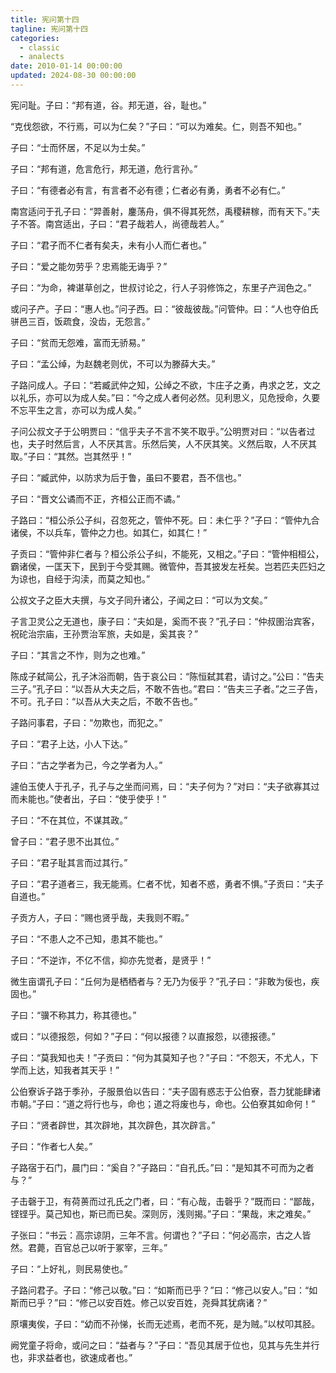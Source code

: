 ```yaml
---
title: 宪问第十四
tagline: 宪问第十四
categories:
  - classic
  - analects
date: 2010-01-14 00:00:00
updated: 2024-08-30 00:00:00
---
```


宪问耻。子曰：“邦有道，谷。邦无道，谷，耻也。”

“克伐怨欲，不行焉，可以为仁矣？”子曰：“可以为难矣。仁，则吾不知也。”

子曰：“士而怀居，不足以为士矣。”

子曰：“邦有道，危言危行，邦无道，危行言孙。”

子曰：“有德者必有言，有言者不必有德；仁者必有勇，勇者不必有仁。”

南宫适问于孔子曰：“羿善射，鏖荡舟，俱不得其死然，禹稷耕稼，而有天下。”夫子不答。南宫适出，子曰：“君子哉若人，尚德哉若人。”

子曰：“君子而不仁者有矣夫，未有小人而仁者也。”

子曰：“爱之能勿劳乎？忠焉能无诲乎？”

子曰：“为命，裨谌草创之，世叔讨论之，行人子羽修饰之，东里子产润色之。”

或问子产。子曰：“惠人也。”问子西。曰：“彼哉彼哉。”问管仲。曰：“人也夺伯氏骈邑三百，饭疏食，没齿，无怨言。”

子曰：“贫而无怨难，富而无骄易。”

子曰：“孟公绰，为赵魏老则优，不可以为滕薛大夫。”

子路问成人。子曰：“若臧武仲之知，公绰之不欲，卞庄子之勇，冉求之艺，文之以礼乐，亦可以为成人矣。”曰：“今之成人者何必然。见利思义，见危授命，久要不忘平生之言，亦可以为成人矣。”

子问公叔文子于公明贾曰：“信乎夫子不言不笑不取乎。”公明贾对曰：“以告者过也，夫子时然后言，人不厌其言。乐然后笑，人不厌其笑。义然后取，人不厌其取。”子曰：“其然。岂其然乎！”

子曰：“臧武仲，以防求为后于鲁，虽曰不要君，吾不信也。”

子曰：“晋文公谲而不正，齐桓公正而不谲。”

子路曰：“桓公杀公子纠，召忽死之，管仲不死。曰：未仁乎？”子曰：“管仲九合诸侯，不以兵车，管仲之力也。如其仁，如其仁！”

子贡曰：“管仲非仁者与？桓公杀公子纠，不能死，又相之。”子曰：“管仲相桓公，霸诸侯，一匡天下，民到于今受其赐。微管仲，吾其披发左衽矣。岂若匹夫匹妇之为谅也，自经于沟渎，而莫之知也。”

公叔文子之臣大夫撰，与文子同升诸公，子闻之曰：“可以为文矣。”

子言卫灵公之无道也，康子曰：“夫如是，奚而不丧？”孔子曰：“仲叔圉治宾客，祝砣治宗庙，王孙贾治军旅，夫如是，奚其丧？”

子曰：“其言之不怍，则为之也难。”

陈成子弑简公，孔子沐浴而朝，告于哀公曰：“陈恒弑其君，请讨之。”公曰：“告夫三子。”孔子曰：“以吾从大夫之后，不敢不告也。”君曰：“告夫三子者。”之三子告，不可。孔子曰：“以吾从大夫之后，不敢不告也。”

子路问事君，子曰：“勿欺也，而犯之。”

子曰：“君子上达，小人下达。”

子曰：“古之学者为己，今之学者为人。”

遽伯玉使人于孔子，孔子与之坐而问焉，曰：“夫子何为？”对曰：“夫子欲寡其过而未能也。”使者出，子曰：“使乎使乎！”

子曰：“不在其位，不谋其政。”

曾子曰：“君子思不出其位。”

子曰：“君子耻其言而过其行。”

子曰：“君子道者三，我无能焉。仁者不忧，知者不惑，勇者不惧。”子贡曰：“夫子自道也。”

子贡方人，子曰：“赐也贤乎哉，夫我则不暇。”

子曰：“不患人之不己知，患其不能也。”

子曰：“不逆诈，不亿不信，抑亦先觉者，是贤乎！”

微生亩谓孔子曰：“丘何为是栖栖者与？无乃为佞乎？”孔子曰：“非敢为佞也，疾固也。”

子曰：“骥不称其力，称其德也。”

或曰：“以德报怨，何如？”子曰：“何以报德？以直报怨，以德报德。”

子曰：“莫我知也夫！”子贡曰：“何为其莫知子也？”子曰：“不怨天，不尤人，下学而上达，知我者其天乎！”

公伯寮诉子路于季孙，子服景伯以告曰：“夫子固有惑志于公伯寮，吾力犹能肆诸市朝。”子曰：“道之将行也与，命也；道之将废也与，命也。公伯寮其如命何！”

子曰：“贤者辟世，其次辟地，其次辟色，其次辟言。”

子曰：“作者七人矣。”

子路宿于石门，晨门曰：“奚自？”子路曰：“自孔氏。”曰：“是知其不可而为之者与？”

子击磬于卫，有荷蒉而过孔氏之门者，曰：“有心哉，击磬乎？”既而曰：“鄙哉，铿铿乎。莫己知也，斯已而已矣。深则厉，浅则揭。”子曰：“果哉，末之难矣。”

子张曰：“书云：高宗谅阴，三年不言。何谓也？”子曰：“何必高宗，古之人皆然。君薨，百官总己以听于冢宰，三年。”

子曰：“上好礼，则民易使也。”

子路问君子。子曰：“修己以敬。”曰：“如斯而已乎？”曰：“修己以安人。”曰：“如斯而已乎？”曰：“修己以安百姓。修己以安百姓，尧舜其犹病诸？”

原壤夷俟，子曰：“幼而不孙悌，长而无述焉，老而不死，是为贼。”以杖叩其胫。

阙党童子将命，或问之曰：“益者与？”子曰：“吾见其居于位也，见其与先生并行也，非求益者也，欲速成者也。”

